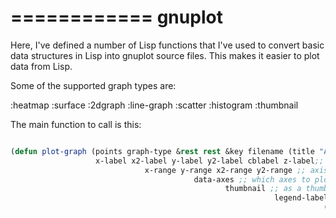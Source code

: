 ============
gnuplot
============

Here, I've defined a number of Lisp functions that I've used to convert
basic data structures in Lisp into gnuplot source files.  This makes it
easier to plot data from Lisp.

Some of the supported graph types are:

:heatmap
:surface
:2dgraph
:line-graph
:scatter
:histogram
:thumbnail


The main function to call is this:

```lisp

(defun plot-graph (points graph-type &rest rest &key filename (title "Auto-generated graph")
                   x-label x2-label y-label y2-label cblabel z-label;; axis labels
		                      x-range y-range x2-range y2-range ;; axis ranges
				                         data-axes ;; which axes to plot each point on.
							                    thumbnail ;; as a thumbnail?
									                       legend-labels (key-vertical "top") (key-horizontal "left") ;; legend labels and location
											                          (legend t)
														                     (type '(:png)) ;; '(:png :svg))
																                        (width 1280) (height 960) ;; type and size
																			                   (debug t) (verbose t)  ;; how much info to print and/or save.
																					                      #+darwin (encoding "utf8")
																							                         #-darwin (encoding "default")
																										                    regression
																												                       manual-options)

```
